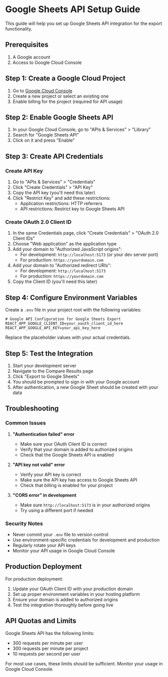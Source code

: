 # Google Sheets API Setup Guide

This guide will help you set up Google Sheets API integration for the export functionality.

## Prerequisites

1. A Google account
2. Access to Google Cloud Console

## Step 1: Create a Google Cloud Project

1. Go to [Google Cloud Console](https://console.cloud.google.com/)
2. Create a new project or select an existing one
3. Enable billing for the project (required for API usage)

## Step 2: Enable Google Sheets API

1. In your Google Cloud Console, go to "APIs & Services" > "Library"
2. Search for "Google Sheets API"
3. Click on it and press "Enable"

## Step 3: Create API Credentials

### Create API Key

1. Go to "APIs & Services" > "Credentials"
2. Click "Create Credentials" > "API Key"
3. Copy the API key (you'll need this later)
4. Click "Restrict Key" and add these restrictions:
   - Application restrictions: HTTP referrers
   - API restrictions: Restrict key to Google Sheets API

### Create OAuth 2.0 Client ID

1. In the same Credentials page, click "Create Credentials" > "OAuth 2.0 Client IDs"
2. Choose "Web application" as the application type
3. Add your domain to "Authorized JavaScript origins":
   - For development: `http://localhost:5173` (or your dev server port)
   - For production: `https://yourdomain.com`
4. Add your domain to "Authorized redirect URIs":
   - For development: `http://localhost:5173`
   - For production: `https://yourdomain.com`
5. Copy the Client ID (you'll need this later)

## Step 4: Configure Environment Variables

Create a `.env` file in your project root with the following variables:

```env
# Google API Configuration for Google Sheets Export
REACT_APP_GOOGLE_CLIENT_ID=your_oauth_client_id_here
REACT_APP_GOOGLE_API_KEY=your_api_key_here
```

Replace the placeholder values with your actual credentials.

## Step 5: Test the Integration

1. Start your development server
2. Navigate to the Compare Results page
3. Click "Export to Google Sheets"
4. You should be prompted to sign in with your Google account
5. After authentication, a new Google Sheet should be created with your data

## Troubleshooting

### Common Issues

1. **"Authentication failed" error**
   - Make sure your OAuth Client ID is correct
   - Verify that your domain is added to authorized origins
   - Check that the Google Sheets API is enabled

2. **"API key not valid" error**
   - Verify your API key is correct
   - Make sure the API key has access to Google Sheets API
   - Check that billing is enabled for your project

3. **"CORS error" in development**
   - Make sure `http://localhost:5173` is in your authorized origins
   - Try using a different port if needed

### Security Notes

- Never commit your `.env` file to version control
- Use environment-specific credentials for development and production
- Regularly rotate your API keys
- Monitor your API usage in Google Cloud Console

## Production Deployment

For production deployment:

1. Update your OAuth Client ID with your production domain
2. Set up proper environment variables in your hosting platform
3. Ensure your domain is added to authorized origins
4. Test the integration thoroughly before going live

## API Quotas and Limits

Google Sheets API has the following limits:
- 300 requests per minute per user
- 300 requests per minute per project
- 10 requests per second per user

For most use cases, these limits should be sufficient. Monitor your usage in Google Cloud Console. 